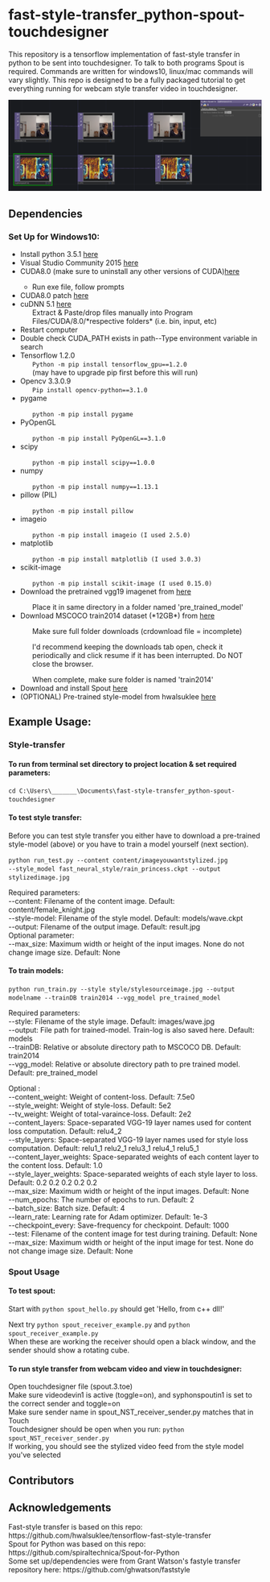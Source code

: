 # fast-style-transfer_python-spout-touchdesigner
This repository is a tensorflow implementation of fast-style transfer in python to be sent into touchdesigner. To talk to both programs Spout is required. Commands are written for windows10, linux/mac commands will vary slightly. This repo is designed to be a fully packaged tutorial to get everything running for webcam style transfer video in touchdesigner.<br>

![alt text](https://github.com/scharnk/fast-style-transfer_python-spout-touchdesigner/blob/master/styled_images/proof.png)<br>

<h2>Dependencies</h2>
<h3>Set Up for Windows10:</h3>

<ul>
  <li>Install python 3.5.1 <a href="https://www.python.org/downloads/release/python-351/" rel="nofollow">here</a></li>
  <li>Visual Studio Community 2015 <a href="https://go.microsoft.com/fwlink/?LinkId=532606&clcid=0x409" rel="nofollow">here</a>
  <li>CUDA8.0 (make sure to uninstall any other versions of CUDA)<a href="https://developer.nvidia.com/cuda-80-ga2-download-archive" rel="nofollow">here</a></li>
    <ul>
      <li>Run exe file, follow prompts</li>
    </ul>
  <li>CUDA8.0 patch <a href="https://developer.nvidia.com/cuda-80-ga2-download-archive" rel="nofollow">here</a></li>
  <li>cuDNN 5.1 <a href="https://developer.nvidia.com/rdp/cudnn-archive" rel="nofollow">here</a>
    <ul>Extract & Paste/drop files manually into Program Files/CUDA/8.0/*respective folders* (i.e. bin, input, etc)</ul>
  </li>
  <li>Restart computer</li>
  <li>Double check CUDA_PATH exists in path--Type environment variable in search</li>
  <li>Tensorflow 1.2.0
    <ul><code>Python -m pip install tensorflow_gpu==1.2.0</code></ul>
    <ul>(may have to upgrade pip first before this will run)</ul>
  </li>
  <li>Opencv 3.3.0.9
    <ul><code>Pip install opencv-python==3.1.0</code></ul>
  </li>
  <li>pygame</li>
    <ul><code>python -m pip install pygame</code></ul>
  <li>PyOpenGL</li>
    <ul><code>python -m pip install PyOpenGL==3.1.0</code></ul>
  <li>scipy</li> 
    <ul><code>python -m pip install scipy==1.0.0</code></ul>
  <li>numpy</li> 
    <ul><code>python -m pip install numpy==1.13.1</code></ul>
  <li>pillow (PIL)</li> 
    <ul><code>python -m pip install pillow</code></ul>
  <li>imageio</li> 
    <ul><code>python -m pip install imageio (I used 2.5.0)</code></ul>
  <li>matplotlib</li> 
    <ul><code>python -m pip install matplotlib (I used 3.0.3)</code></ul>
  <li>scikit-image</li>
    <ul><code>python -m pip install scikit-image (I used 0.15.0)</code></ul>
  <li>Download the pretrained vgg19 imagenet from <a href="http://www.vlfeat.org/matconvnet/models/imagenet-vgg-verydeep-19.mat">here</a></li>
    <ul>Place it in same directory in a folder named 'pre_trained_model'</ul>
  <li>Download MSCOCO train2014 dataset (*12GB*) from <a href="http://msvocds.blob.core.windows.net/coco2014/train2014.zip">here</a></li>
    <ul>Make sure full folder downloads (crdownload file = incomplete)</ul>
    <ul>I'd recommend keeping the downloads tab open, check it periodically and click resume if it has been interrupted. Do NOT close the browser.</ul>
    <ul>When complete, make sure folder is named 'train2014'</ul>
  <li>Download and install Spout <a href="http://spout.zeal.co/">here</a></li>
  <li>(OPTIONAL) Pre-trained style-model from hwalsuklee <a href="https://mega.nz/#F!VEAm1CDD!ILTR1TA5zFJ_Cp9I5DRofg">here</a></li>
</ul>

<h2>Example Usage:</h2>
<h3>Style-transfer</h3>
<h4>To run from terminal set directory to project location & set required parameters: </h4>
<code>cd C:\Users\_______\Documents\fast-style-transfer_python-spout-touchdesigner</code>

<h4>To test style transfer:</h4>
Before you can test style transfer you either have to download a pre-trained style-model (above) or you have to train a model yourself (next section).<br>

<code>python run_test.py --content content/imageyouwantstylized.jpg --style_model fast_neural_style/rain_princess.ckpt --output stylizedimage.jpg</code><br>

Required parameters:<br>
--content: Filename of the content image. Default: content/female_knight.jpg <br>
--style-model: Filename of the style model. Default: models/wave.ckpt <br>
--output: Filename of the output image. Default: result.jpg<br>
Optional parameter:<br>
--max_size: Maximum width or height of the input images. None do not change image size. Default: None<br>

<h4>To train models:</h4>
<code>python run_train.py --style style/stylesourceimage.jpg --output modelname --trainDB train2014 --vgg_model pre_trained_model</code>

Required parameters:<br>
--style: Filename of the style image. Default: images/wave.jpg<br>
--output: File path for trained-model. Train-log is also saved here. Default: models<br>
--trainDB: Relative or absolute directory path to MSCOCO DB. Default: train2014<br>
--vgg_model: Relative or absolute directory path to pre trained model. Default: pre_trained_model<br>

Optional :<br>
--content_weight: Weight of content-loss. Default: 7.5e0<br>
--style_weight: Weight of style-loss. Default: 5e2<br>
--tv_weight: Weight of total-varaince-loss. Default: 2e2<br>
--content_layers: Space-separated VGG-19 layer names used for content loss computation. Default: relu4_2<br>
--style_layers: Space-separated VGG-19 layer names used for style loss computation. Default: relu1_1 relu2_1 relu3_1 relu4_1 relu5_1<br>
--content_layer_weights: Space-separated weights of each content layer to the content loss. Default: 1.0<br>
--style_layer_weights: Space-separated weights of each style layer to loss. Default: 0.2 0.2 0.2 0.2 0.2<br>
--max_size: Maximum width or height of the input images. Default: None<br>
--num_epochs: The number of epochs to run. Default: 2<br>
--batch_size: Batch size. Default: 4<br>
--learn_rate: Learning rate for Adam optimizer. Default: 1e-3<br>
--checkpoint_every: Save-frequency for checkpoint. Default: 1000<br>
--test: Filename of the content image for test during training. Default: None<br>
--max_size: Maximum width or height of the input image for test. None do not change image size. Default: None<br>

  <!-- <li><code></code></li>
  <li><code></code></li>
</ul>
<code></code><code></code> -->
<h3>Spout Usage</h3>
<h4>To test spout:</h4>
Start with <code>python spout_hello.py</code> should get 'Hello, from c++ dll!'<br>

Next try <code>python spout_receiver_example.py</code> and <code>python spout_receiver_example.py</code><br>
When these are working the receiver should open a black window, and the sender should show a rotating cube.<br>

<h4>To run style transfer from webcam video and view in touchdesigner:</h4>
Open touchdesigner file (spout.3.toe)<br>
Make sure videodevin1 is active (toggle=on), and syphonspoutin1 is set to the correct sender and toggle=on<br>
Make sure sender name in spout_NST_receiver_sender.py matches that in Touch<br>
Touchdesigner should be open when you run: <code>python spout_NST_receiver_sender.py</code><br>
If working, you should see the stylized video feed from the style model you've selected<br>

<h2>Contributors</h2>

<h2>Acknowledgements</h2>
Fast-style transfer is based on this repo: https://github.com/hwalsuklee/tensorflow-fast-style-transfer <br>
Spout for Python was based on this repo: https://github.com/spiraltechnica/Spout-for-Python <br>
Some set up/dependencies were from Grant Watson's fastyle transfer repository here: https://github.com/ghwatson/faststyle <br>
